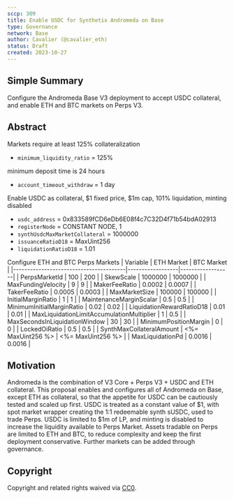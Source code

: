 ```yaml
---
sccp: 309
title: Enable USDC for Synthetix Andromeda on Base
type: Governance
network: Base
author: Cavalier (@cavalier_eth)
status: Draft
created: 2023-10-27
---
```


<!--You can leave these HTML comments in your merged SCCP and delete the visible duplicate text guides, they will not appear and may be helpful to refer to if you edit it again. This is the suggested template for new SCCPs. Note that an SCCP number will be assigned by an editor. When opening a pull request to submit your SCCP, please use an abbreviated title in the filename, `sccp-draft_title_abbrev.md`. The title should be 44 characters or less.-->

## Simple Summary

<!--"If you can't explain it simply, you don't understand it well enough." Provide a simplified and layman-accessible explanation of the SCCP.-->
Configure the Andromeda Base V3 deployment to accept USDC collateral, and enable ETH and BTC markets on Perps V3.

## Abstract

<!--A short (~200 word) description of the variable change proposed.-->

Markets require at least 125% collateralization
- `minimum_liquidity_ratio` = 125% 

minimum deposit time is 24 hours
- `account_timeout_withdraw` = 1 day

Enable USDC as collateral, $1 fixed price, $1m cap, 101% liquidation, minting disabled
- `usdc_address` = 0x833589fCD6eDb6E08f4c7C32D4f71b54bdA02913
- `registerNode` = CONSTANT NODE, 1
- `synthUsdcMaxMarketCollateral` = 1000000
- `issuanceRatioD18` = MaxUint256
- `liquidationRatioD18` = 1.01

Configure ETH and BTC Perps Markets
| Variable                          | ETH Market       | BTC Market       |
|----------------------------------------|------------------|------------------|
| PerpsMarketId                          | 100              | 200              |
| SkewScale                              | 1000000          | 1000000          |
| MaxFundingVelocity                     | 9                | 9                |
| MakerFeeRatio                          | 0.0002           | 0.0007           |
| TakerFeeRatio                          | 0.0005           | 0.0003           |
| MaxMarketSize                          | 100000           | 100000           |
| InitialMarginRatio                     | 1                | 1                |
| MaintenanceMarginScalar                | 0.5              | 0.5              |
| MinimumInitialMarginRatio              | 0.02             | 0.02             |
| LiquidationRewardRatioD18              | 0.01             | 0.01             |
| MaxLiquidationLimitAccumulationMultiplier | 1              | 0.5              |
| MaxSecondsInLiquidationWindow          | 30               | 30               |
| MinimumPositionMargin                  | 0                | 0                |
| LockedOiRatio                          | 0.5              | 0.5              |
| SynthMaxCollateralAmount               | <%= MaxUint256 %> | <%= MaxUint256 %> |
| MaxLiquidationPd                       | 0.0016           | 0.0016           |



## Motivation

<!--The motivation is critical for SCCPs that want to update variables within Synthetix. It should clearly explain why the existing variable is not incentive aligned. SCCP submissions without sufficient motivation may be rejected outright.-->
Andromeda is the combination of V3 Core + Perps V3 + USDC and ETH collateral. This proposal enables and configures all of Andromeda on Base, except ETH as collateral, so that the appetite for USDC can be cautiously tested and scaled up first.
USDC is treated as a constant value of $1, with spot market wrapper creating the 1:1 redeemable synth sUSDC, used to trade Perps. USDC is limited to $1m of LP, and minting is disabled to increase the liquidity available to Perps Market.
Assets tradable on Perps are limited to ETH and BTC, to reduce complexity and keep the first deployment conservative. Further markets can be added through governance.

## Copyright

Copyright and related rights waived via [CC0](https://creativecommons.org/publicdomain/zero/1.0/).
